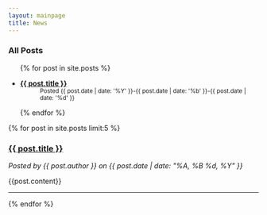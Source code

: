 ```yaml
---
layout: mainpage
title: News
---
```


<div class="row">
<div class="span4">
  <h3>All Posts</h3>
  <ul>
    {% for post in site.posts %}
    <li>
    <dl>
      <dt><a href="{{ post.url }}" title="{{ post.title }}"><strong>{{ post.title }}</strong></a></dt>
      <dd><small>Posted {{ post.date | date: '%Y' }}-{{ post.date | date: '%b' }}-{{ post.date | date: '%d' }}</small></dd>
    </dl>
    </li>
    {% endfor %}
  </ul>
</div>
<div class="span8">
       {% for post in site.posts limit:5 %}
       <h3><a href="{{ post.url }}">{{ post.title }}</a></h3>
       <p class="postauthor"><i>Posted by {{ post.author }} on {{ post.date | date: "%A, %B %d, %Y" }}</i></p>
       {{post.content}}
       <hr>
       {% endfor %}
</div>
</div> 




